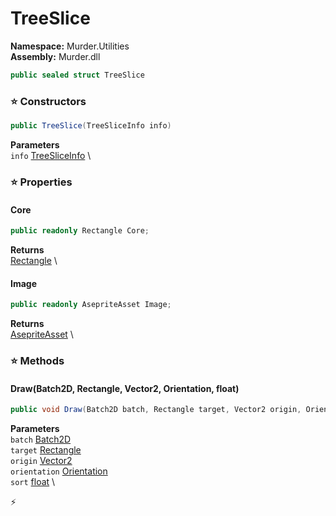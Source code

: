 # TreeSlice

**Namespace:** Murder.Utilities \
**Assembly:** Murder.dll

```csharp
public sealed struct TreeSlice
```

### ⭐ Constructors
```csharp
public TreeSlice(TreeSliceInfo info)
```

**Parameters** \
`info` [TreeSliceInfo](/Murder/Utilities/TreeSliceInfo.html) \

### ⭐ Properties
#### Core
```csharp
public readonly Rectangle Core;
```

**Returns** \
[Rectangle](/Murder/Core/Geometry/Rectangle.html) \
#### Image
```csharp
public readonly AsepriteAsset Image;
```

**Returns** \
[AsepriteAsset](/Murder/Assets/Graphics/AsepriteAsset.html) \
### ⭐ Methods
#### Draw(Batch2D, Rectangle, Vector2, Orientation, float)
```csharp
public void Draw(Batch2D batch, Rectangle target, Vector2 origin, Orientation orientation, float sort)
```

**Parameters** \
`batch` [Batch2D](/Murder/Core/Graphics/Batch2D.html) \
`target` [Rectangle](/Murder/Core/Geometry/Rectangle.html) \
`origin` [Vector2](/Murder/Core/Geometry/Vector2.html) \
`orientation` [Orientation](/Murder/Core/Graphics/Orientation.html) \
`sort` [float](https://learn.microsoft.com/en-us/dotnet/api/System.Single?view=net-7.0) \



⚡